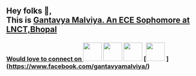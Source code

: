 ## Hey folks 👋,<br>This is <a href="https://gantavyamalviya.github.io"> Gantavya Malviya. An ECE Sophomore at LNCT,Bhopal
### Would love to connect on [<img src="https://www.iconfinder.com/data/icons/social-media-2285/512/1_Linkedin_unofficial_colored_svg-512.png" width="50px"/>](https://linkedin.com/in/gantavyamalviya)  [<img src="https://cdn2.iconfinder.com/data/icons/social-media-2285/512/1_Instagram_colored_svg_1-256.png" width="50px" />](https://www.instagram.com/gantavyamalviya) [<img src = "https://cdn2.iconfinder.com/data/icons/social-media-2285/512/1_Twitter3_colored_svg-256.png" width="50px"/>](https://www.twitter.com/gantavyamalviya/) [<img src = "https://cdn1.iconfinder.com/data/icons/social-media-2285/512/Colored_Facebook3_svg-256.png" width="50px"/> ] (https://www.facebook.com/gantavyamalviya/)  



<!--
**gantavyamalviya/gantavyamalviya** is a ✨ _special_ ✨ repository because its `README.md` (this file) appears on your GitHub profile.

Here are some ideas to get you started:

- 🔭 I’m currently working on ...
- 🌱 I’m currently learning ...
- 👯 I’m looking to collaborate on ...
- 🤔 I’m looking for help with ...
- 💬 Ask me about ...
- 📫 How to reach me: ...
- 😄 Pronouns: ...
- ⚡ Fun fact: ...
-->
